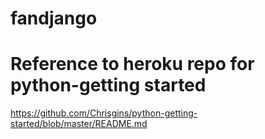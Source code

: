 # fandjango

# Reference to heroku repo for python-getting started

https://github.com/Chrisgins/python-getting-started/blob/master/README.md